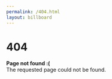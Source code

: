 ```yaml
---
permalink: /404.html
layout: billboard
---
```


# 404

**Page not found :(**  
The requested page could not be found.
